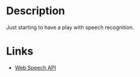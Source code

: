 # Description

Just starting to have a play with speech recognition.

# Links

* [Web Speech API](https://developer.mozilla.org/en-US/docs/Web/API/Web_Speech_API)
